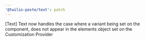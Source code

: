 ```yaml
---
'@twilio-paste/text': patch
---
```


[Text] Text now handles the case where a variant being set on the component, does not appear in the elements object set on the Customization Provider
